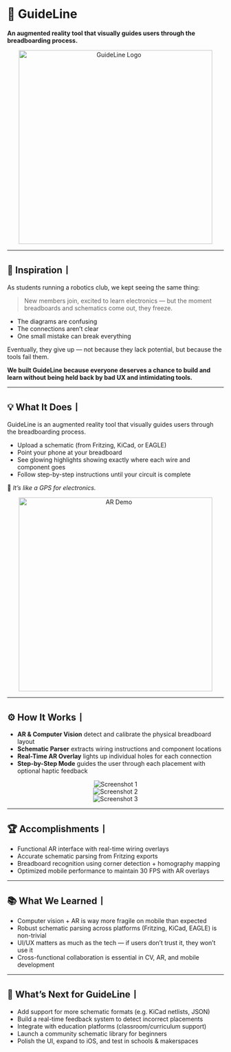 # 🧭 GuideLine  
**An augmented reality tool that visually guides users through the breadboarding process.**

<div align="center">
  <img src="https://github.com/user-attachments/assets/d922fa10-e793-4f2e-bfef-2549a86a8704" alt="GuideLine Logo" width="450"/>
</div>

---

## 🧠 Inspiration⼁

As students running a robotics club, we kept seeing the same thing:

> New members join, excited to learn electronics — but the moment breadboards and schematics come out, they freeze.

- The diagrams are confusing  
- The connections aren’t clear  
- One small mistake can break everything

Eventually, they give up — not because they lack potential, but because the tools fail them.

**We built GuideLine because everyone deserves a chance to build and learn without being held back by bad UX and intimidating tools.**

---

## 💡 What It Does⼁

GuideLine is an augmented reality tool that visually guides users through the breadboarding process.

- Upload a schematic (from Fritzing, KiCad, or EAGLE)  
- Point your phone at your breadboard  
- See glowing highlights showing exactly where each wire and component goes  
- Follow step-by-step instructions until your circuit is complete  

📍 *It’s like a GPS for electronics.*

<div align="center">
  <img src="https://github.com/user-attachments/assets/45dddb5f-9e82-491f-b727-7fa1f43747c1" alt="AR Demo" width="450"/>
</div>

---

## ⚙️ How It Works⼁

- **AR & Computer Vision** detect and calibrate the physical breadboard layout  
- **Schematic Parser** extracts wiring instructions and component locations  
- **Real-Time AR Overlay** lights up individual holes for each connection  
- **Step-by-Step Mode** guides the user through each placement with optional haptic feedback  

<div align="center">
  <img src="https://github.com/user-attachments/assets/d25b9d5b-7a9b-4157-b8a4-93764cc8e27a" alt="Screenshot 1"/>
</div>

<div align="center">
  <img src="https://github.com/user-attachments/assets/a8be3283-9f94-4cca-afba-0ef523d0d9dd" alt="Screenshot 2"/>
</div>

<div align="center">
  <img src="https://github.com/user-attachments/assets/0524f210-8a32-4bb0-8391-114fb58c3dca" alt="Screenshot 3"/>
</div>

---

## 🏆 Accomplishments⼁

- Functional AR interface with real-time wiring overlays  
- Accurate schematic parsing from Fritzing exports  
- Breadboard recognition using corner detection + homography mapping  
- Optimized mobile performance to maintain 30 FPS with AR overlays  

---

## 📚 What We Learned⼁

- Computer vision + AR is way more fragile on mobile than expected  
- Robust schematic parsing across platforms (Fritzing, KiCad, EAGLE) is non-trivial  
- UI/UX matters as much as the tech — if users don’t trust it, they won’t use it  
- Cross-functional collaboration is essential in CV, AR, and mobile development  

---

## 🚀 What’s Next for GuideLine⼁

- Add support for more schematic formats (e.g. KiCad netlists, JSON)  
- Build a real-time feedback system to detect incorrect placements  
- Integrate with education platforms (classroom/curriculum support)  
- Launch a community schematic library for beginners  
- Polish the UI, expand to iOS, and test in schools & makerspaces  
